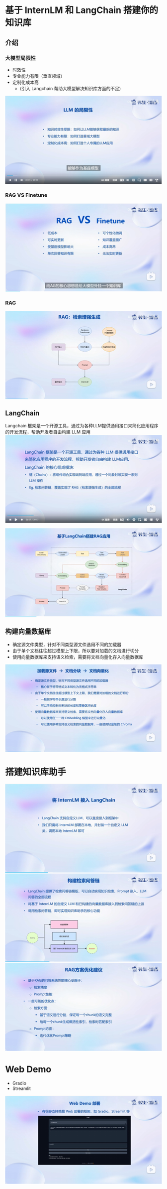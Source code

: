 
# 基于 InternLM 和 LangChain 搭建你的知识库
## 介绍
### 大模型局限性
 - 时效性
 - 专业能力有限（垂直领域）
 - 定制化成本高
   - (引入 Langchain 帮助大模型解决知识库方面的不足)

![img.png](note_picture%2Fimg.png)

### RAG VS Finetune
![img_1.png](note_picture%2Fimg_1.png)

### RAG
![img_2.png](note_picture%2Fimg_2.png)

## LangChain
Langchain 框架是一个开源工具，通过为各种LLM提供通用接口来简化应用程序的开发流程，帮助开发者自由构建 LLM 应用
![img_3.png](note_picture%2Fimg_3.png)

![img_4.png](note_picture%2Fimg_4.png)

## 构建向量数据库
  - 确定源文件类型，针对不同类型源文件选用不同的加载器
  - 由于单个文档往往超过模型上下限，所以要对加载的文档进行切分
  - 使用向量数据库来支持语义检索，需要将文档向量化存入向量数据库

![img_5.png](note_picture%2Fimg_5.png)

# 搭建知识库助手
![img_6.png](note_picture%2Fimg_6.png)
![img_7.png](note_picture%2Fimg_7.png)
![img_8.png](note_picture%2Fimg_8.png)

# Web Demo
 - Gradio
 - Streamlit

![img_9.png](note_picture%2Fimg_9.png)

